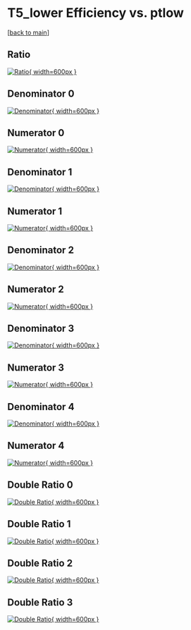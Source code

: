 # T5_lower Efficiency vs. ptlow

[[back to main](./)]



## Ratio

[![Ratio](../mtv/var/T5_lower_base_211_1_eff_ptlow.png){ width=600px }](../mtv/var/T5_lower_base_211_1_eff_ptlow.pdf)

## Denominator 0

[![Denominator](../mtv/den/T5_lower_base_211_1_eff_ptlow_den0.png){ width=600px }](../mtv/den/T5_lower_base_211_1_eff_ptlow_den0.pdf)

## Numerator 0

[![Numerator](../mtv/num/T5_lower_base_211_1_eff_ptlow_num0.png){ width=600px }](../mtv/num/T5_lower_base_211_1_eff_ptlow_num0.pdf)

## Denominator 1

[![Denominator](../mtv/den/T5_lower_base_211_1_eff_ptlow_den1.png){ width=600px }](../mtv/den/T5_lower_base_211_1_eff_ptlow_den1.pdf)

## Numerator 1

[![Numerator](../mtv/num/T5_lower_base_211_1_eff_ptlow_num1.png){ width=600px }](../mtv/num/T5_lower_base_211_1_eff_ptlow_num1.pdf)

## Denominator 2

[![Denominator](../mtv/den/T5_lower_base_211_1_eff_ptlow_den2.png){ width=600px }](../mtv/den/T5_lower_base_211_1_eff_ptlow_den2.pdf)

## Numerator 2

[![Numerator](../mtv/num/T5_lower_base_211_1_eff_ptlow_num2.png){ width=600px }](../mtv/num/T5_lower_base_211_1_eff_ptlow_num2.pdf)

## Denominator 3

[![Denominator](../mtv/den/T5_lower_base_211_1_eff_ptlow_den3.png){ width=600px }](../mtv/den/T5_lower_base_211_1_eff_ptlow_den3.pdf)

## Numerator 3

[![Numerator](../mtv/num/T5_lower_base_211_1_eff_ptlow_num3.png){ width=600px }](../mtv/num/T5_lower_base_211_1_eff_ptlow_num3.pdf)

## Denominator 4

[![Denominator](../mtv/den/T5_lower_base_211_1_eff_ptlow_den4.png){ width=600px }](../mtv/den/T5_lower_base_211_1_eff_ptlow_den4.pdf)

## Numerator 4

[![Numerator](../mtv/num/T5_lower_base_211_1_eff_ptlow_num4.png){ width=600px }](../mtv/num/T5_lower_base_211_1_eff_ptlow_num4.pdf)

## Double Ratio 0

[![Double Ratio](../mtv/ratio/T5_lower_base_211_1_eff_ptlow_ratio0.png){ width=600px }](../mtv/ratio/T5_lower_base_211_1_eff_ptlow_ratio0.pdf)

## Double Ratio 1

[![Double Ratio](../mtv/ratio/T5_lower_base_211_1_eff_ptlow_ratio1.png){ width=600px }](../mtv/ratio/T5_lower_base_211_1_eff_ptlow_ratio1.pdf)

## Double Ratio 2

[![Double Ratio](../mtv/ratio/T5_lower_base_211_1_eff_ptlow_ratio2.png){ width=600px }](../mtv/ratio/T5_lower_base_211_1_eff_ptlow_ratio2.pdf)

## Double Ratio 3

[![Double Ratio](../mtv/ratio/T5_lower_base_211_1_eff_ptlow_ratio3.png){ width=600px }](../mtv/ratio/T5_lower_base_211_1_eff_ptlow_ratio3.pdf)

